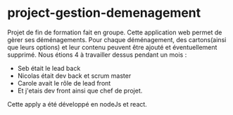# project-gestion-demenagement

<p> Projet de fin de formation fait en groupe. Cette application web permet de gèrer ses déménagements. Pour chaque déménagement, des cartons(ainsi que leurs options) et leur contenu peuvent être ajouté et éventuellement supprimé. Nous étions 4 à travailler dessus pendant un mois : </p>

* Seb était le lead back
* Nicolas était dev back et scrum master
* Carole avait le rôle de lead front
* Et j'etais dev front ainsi que chef de projet.

Cette apply a été développé en nodeJs et react.
